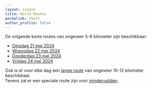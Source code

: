 ```yaml
---
layout: single
title: Korte Routes
permalink: /kort
author_profile: false
---
```


De volgende korte routes van ongeveer 5-6 kilometer zijn beschikbaar:

- [Dinsdag 21 mei 2024](/routes/kort/dinsdag)
- [Woensdag 22 mei 2024](/routes/kort/woensdag)
- [Donderdag 23 mei 2024](/routes/kort/donderdag)
- [Vrijdag 24 mei 2024](/routes/kort/vrijdag)

Ook is er voor elke dag een [lange route](/lang) van ongeveer 10-12 kilometer beschikbaar.  
Tevens zal er een speciale route zijn voor [mindervaliden](/routes/mindervaliden).
